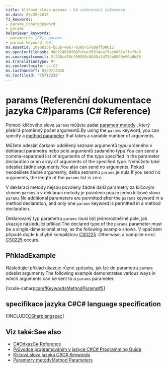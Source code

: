 ```yaml
---
title: klíčové slovo params – C# referenční informace
ms.date: 07/20/2015
f1_keywords:
- params_CSharpKeyword
- params
helpviewer_keywords:
- parameters [C#], params
- params keyword [C#]
ms.assetid: 1690815e-b52b-4967-8380-5780aff08012
ms.openlocfilehash: 90d224080f607cbac96514aaf5ac6d67affef9e0
ms.sourcegitcommit: 5f236cd78cf09593c8945a7d753e0850e96a0b80
ms.translationtype: MT
ms.contentlocale: cs-CZ
ms.lasthandoff: 01/07/2020
ms.locfileid: "75713232"
---
```

# <a name="params-c-reference"></a><span data-ttu-id="3be75-102">params (Referenční dokumentace jazyka C#)</span><span class="sxs-lookup"><span data-stu-id="3be75-102">params (C# Reference)</span></span>

<span data-ttu-id="3be75-103">Pomocí klíčového slova `params` můžete zadat [parametr metody](method-parameters.md) , který přebírá proměnný počet argumentů.</span><span class="sxs-lookup"><span data-stu-id="3be75-103">By using the `params` keyword, you can specify a [method parameter](method-parameters.md) that takes a variable number of arguments.</span></span>

<span data-ttu-id="3be75-104">Můžete odeslat čárkami oddělený seznam argumentů typu určeného v deklaraci parametru nebo pole argumentů zadaného typu.</span><span class="sxs-lookup"><span data-stu-id="3be75-104">You can send a comma-separated list of arguments of the type specified in the parameter declaration or an array of arguments of the specified type.</span></span> <span data-ttu-id="3be75-105">Nemůžete také odesílat žádné argumenty.</span><span class="sxs-lookup"><span data-stu-id="3be75-105">You also can send no arguments.</span></span> <span data-ttu-id="3be75-106">Pokud neodešlete žádné argumenty, délka seznamu `params` je nula.</span><span class="sxs-lookup"><span data-stu-id="3be75-106">If you send no arguments, the length of the `params` list is zero.</span></span>

<span data-ttu-id="3be75-107">V deklaraci metody nejsou povoleny žádné další parametry za klíčovým slovem `params` a v deklaraci metody je povoleno pouze jedno klíčové slovo `params`.</span><span class="sxs-lookup"><span data-stu-id="3be75-107">No additional parameters are permitted after the `params` keyword in a method declaration, and only one `params` keyword is permitted in a method declaration.</span></span>

<span data-ttu-id="3be75-108">Deklarovaný typ parametru `params` musí být jednorozměrné pole, jak ukazuje následující příklad.</span><span class="sxs-lookup"><span data-stu-id="3be75-108">The declared type of the `params` parameter must be a single-dimensional array, as the following example shows.</span></span> <span data-ttu-id="3be75-109">V opačném případě dojde k chybě kompilátoru [CS0225](../../misc/cs0225.md) .</span><span class="sxs-lookup"><span data-stu-id="3be75-109">Otherwise, a compiler error [CS0225](../../misc/cs0225.md) occurs.</span></span>

## <a name="example"></a><span data-ttu-id="3be75-110">Příklad</span><span class="sxs-lookup"><span data-stu-id="3be75-110">Example</span></span>

<span data-ttu-id="3be75-111">Následující příklad ukazuje různé způsoby, jak lze do parametru `params` odeslat argumenty.</span><span class="sxs-lookup"><span data-stu-id="3be75-111">The following example demonstrates various ways in which arguments can be sent to a `params` parameter.</span></span>

[!code-csharp[csrefKeywordsMethodParams#5](~/samples/snippets/csharp/VS_Snippets_VBCSharp/csrefKeywordsMethodParams/CS/csrefKeywordsMethodParams.cs#5)] 

## <a name="c-language-specification"></a><span data-ttu-id="3be75-112">specifikace jazyka C#</span><span class="sxs-lookup"><span data-stu-id="3be75-112">C# language specification</span></span>

[!INCLUDE[CSharplangspec](~/includes/csharplangspec-md.md)]

## <a name="see-also"></a><span data-ttu-id="3be75-113">Viz také:</span><span class="sxs-lookup"><span data-stu-id="3be75-113">See also</span></span>

- [<span data-ttu-id="3be75-114">C#Odkaz</span><span class="sxs-lookup"><span data-stu-id="3be75-114">C# Reference</span></span>](../index.md)
- [<span data-ttu-id="3be75-115">Průvodce programováním v jazyce C#</span><span class="sxs-lookup"><span data-stu-id="3be75-115">C# Programming Guide</span></span>](../../programming-guide/index.md)
- [<span data-ttu-id="3be75-116">Klíčová slova jazyka C#</span><span class="sxs-lookup"><span data-stu-id="3be75-116">C# Keywords</span></span>](index.md)
- [<span data-ttu-id="3be75-117">Parametry metody</span><span class="sxs-lookup"><span data-stu-id="3be75-117">Method Parameters</span></span>](method-parameters.md)

